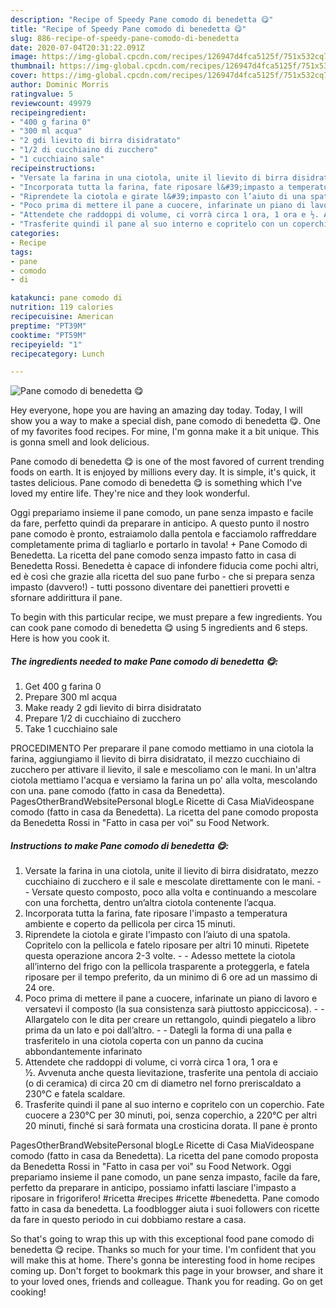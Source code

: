 ```yaml
---
description: "Recipe of Speedy Pane comodo di benedetta 😋"
title: "Recipe of Speedy Pane comodo di benedetta 😋"
slug: 886-recipe-of-speedy-pane-comodo-di-benedetta
date: 2020-07-04T20:31:22.091Z
image: https://img-global.cpcdn.com/recipes/126947d4fca5125f/751x532cq70/pane-comodo-di-benedetta-😋-recipe-main-photo.jpg
thumbnail: https://img-global.cpcdn.com/recipes/126947d4fca5125f/751x532cq70/pane-comodo-di-benedetta-😋-recipe-main-photo.jpg
cover: https://img-global.cpcdn.com/recipes/126947d4fca5125f/751x532cq70/pane-comodo-di-benedetta-😋-recipe-main-photo.jpg
author: Dominic Morris
ratingvalue: 5
reviewcount: 49979
recipeingredient:
- "400 g farina 0"
- "300 ml acqua"
- "2 gdi lievito di birra disidratato"
- "1/2 di cucchiaino di zucchero"
- "1 cucchiaino sale"
recipeinstructions:
- "Versate la farina in una ciotola, unite il lievito di birra disidratato, mezzo cucchiaino di zucchero e il sale e mescolate direttamente con le mani.  Versate questo composto, poco alla volta e continuando a mescolare con una forchetta, dentro un’altra ciotola contenente l’acqua."
- "Incorporata tutta la farina, fate riposare l&#39;impasto a temperatura ambiente e coperto da pellicola per circa 15 minuti."
- "Riprendete la ciotola e girate l&#39;impasto con l’aiuto di una spatola. Copritelo con la pellicola e fatelo riposare per altri 10 minuti. Ripetete questa operazione ancora 2-3 volte.  Adesso mettete la ciotola all’interno del frigo con la pellicola trasparente a proteggerla, e fatela riposare per il tempo preferito, da un minimo di 6 ore ad un massimo di 24 ore."
- "Poco prima di mettere il pane a cuocere, infarinate un piano di lavoro e versatevi il composto (la sua consistenza sarà piuttosto appiccicosa).  Allargatelo con le dita per creare un rettangolo, quindi piegatelo a libro prima da un lato e poi dall’altro.  Dategli la forma di una palla e trasferitelo in una ciotola coperta con un panno da cucina abbondantemente infarinato"
- "Attendete che raddoppi di volume, ci vorrà circa 1 ora, 1 ora e ½. Avvenuta anche questa lievitazione, trasferite una pentola di acciaio (o di ceramica) di circa 20 cm di diametro nel forno preriscaldato a 230°C e fatela scaldare."
- "Trasferite quindi il pane al suo interno e copritelo con un coperchio. Fate cuocere a 230°C per 30 minuti, poi, senza coperchio, a 220°C per altri 20 minuti, finché si sarà formata una crosticina dorata. Il pane è pronto"
categories:
- Recipe
tags:
- pane
- comodo
- di

katakunci: pane comodo di 
nutrition: 119 calories
recipecuisine: American
preptime: "PT39M"
cooktime: "PT59M"
recipeyield: "1"
recipecategory: Lunch

---
```



![Pane comodo di benedetta 😋](https://img-global.cpcdn.com/recipes/126947d4fca5125f/751x532cq70/pane-comodo-di-benedetta-😋-recipe-main-photo.jpg)

Hey everyone, hope you are having an amazing day today. Today, I will show you a way to make a special dish, pane comodo di benedetta 😋. One of my favorites food recipes. For mine, I'm gonna make it a bit unique. This is gonna smell and look delicious.

Pane comodo di benedetta 😋 is one of the most favored of current trending foods on earth. It is enjoyed by millions every day. It is simple, it's quick, it tastes delicious. Pane comodo di benedetta 😋 is something which I've loved my entire life. They're nice and they look wonderful.

Oggi prepariamo insieme il pane comodo, un pane senza impasto e facile da fare, perfetto quindi da preparare in anticipo. A questo punto il nostro pane comodo è pronto, estraiamolo dalla pentola e facciamolo raffreddare completamente prima di tagliarlo e portarlo in tavola! + Pane Comodo di Benedetta. La ricetta del pane comodo senza impasto fatto in casa di Benedetta Rossi. Benedetta è capace di infondere fiducia come pochi altri, ed è così che grazie alla ricetta del suo pane furbo - che si prepara senza impasto (davvero!) - tutti possono diventare dei panettieri provetti e sfornare addirittura il pane.


To begin with this particular recipe, we must prepare a few ingredients. You can cook pane comodo di benedetta 😋 using 5 ingredients and 6 steps. Here is how you cook it.

<!--inarticleads1-->

##### The ingredients needed to make Pane comodo di benedetta 😋:

1. Get 400 g farina 0
1. Prepare 300 ml acqua
1. Make ready 2 gdi lievito di birra disidratato
1. Prepare 1/2 di cucchiaino di zucchero
1. Take 1 cucchiaino sale


PROCEDIMENTO Per preparare il pane comodo mettiamo in una ciotola la farina, aggiungiamo il lievito di birra disidratato, il mezzo cucchiaino di zucchero per attivare il lievito, il sale e mescoliamo con le mani. In un&#39;altra ciotola mettiamo l&#39;acqua e versiamo la farina un po&#39; alla volta, mescolando con una. pane comodo (fatto in casa da Benedetta). PagesOtherBrandWebsitePersonal blogLe Ricette di Casa MiaVideospane comodo (fatto in casa da Benedetta). La ricetta del pane comodo proposta da Benedetta Rossi in &#34;Fatto in casa per voi&#34; su Food Network. 

<!--inarticleads2-->

##### Instructions to make Pane comodo di benedetta 😋:

1. Versate la farina in una ciotola, unite il lievito di birra disidratato, mezzo cucchiaino di zucchero e il sale e mescolate direttamente con le mani. -  - Versate questo composto, poco alla volta e continuando a mescolare con una forchetta, dentro un’altra ciotola contenente l’acqua.
1. Incorporata tutta la farina, fate riposare l&#39;impasto a temperatura ambiente e coperto da pellicola per circa 15 minuti.
1. Riprendete la ciotola e girate l&#39;impasto con l’aiuto di una spatola. Copritelo con la pellicola e fatelo riposare per altri 10 minuti. Ripetete questa operazione ancora 2-3 volte. -  - Adesso mettete la ciotola all’interno del frigo con la pellicola trasparente a proteggerla, e fatela riposare per il tempo preferito, da un minimo di 6 ore ad un massimo di 24 ore.
1. Poco prima di mettere il pane a cuocere, infarinate un piano di lavoro e versatevi il composto (la sua consistenza sarà piuttosto appiccicosa). -  - Allargatelo con le dita per creare un rettangolo, quindi piegatelo a libro prima da un lato e poi dall’altro. -  - Dategli la forma di una palla e trasferitelo in una ciotola coperta con un panno da cucina abbondantemente infarinato
1. Attendete che raddoppi di volume, ci vorrà circa 1 ora, 1 ora e ½. Avvenuta anche questa lievitazione, trasferite una pentola di acciaio (o di ceramica) di circa 20 cm di diametro nel forno preriscaldato a 230°C e fatela scaldare.
1. Trasferite quindi il pane al suo interno e copritelo con un coperchio. Fate cuocere a 230°C per 30 minuti, poi, senza coperchio, a 220°C per altri 20 minuti, finché si sarà formata una crosticina dorata. Il pane è pronto


PagesOtherBrandWebsitePersonal blogLe Ricette di Casa MiaVideospane comodo (fatto in casa da Benedetta). La ricetta del pane comodo proposta da Benedetta Rossi in &#34;Fatto in casa per voi&#34; su Food Network. Oggi prepariamo insieme il pane comodo, un pane senza impasto, facile da fare, perfetto da preparare in anticipo, possiamo infatti lasciare l&#39;impasto a riposare in frigorifero! #ricetta #recipes #ricette #benedetta. Pane comodo fatto in casa da benedetta. La foodblogger aiuta i suoi followers con ricette da fare in questo periodo in cui dobbiamo restare a casa. 

So that's going to wrap this up with this exceptional food pane comodo di benedetta 😋 recipe. Thanks so much for your time. I'm confident that you will make this at home. There's gonna be interesting food in home recipes coming up. Don't forget to bookmark this page in your browser, and share it to your loved ones, friends and colleague. Thank you for reading. Go on get cooking!

